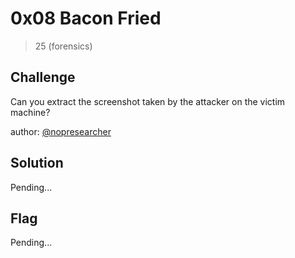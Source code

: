 # 0x08 Bacon Fried
> 25 (forensics)

## Challenge

Can you extract the screenshot taken by the attacker on the victim machine?

author: [@nopresearcher](https://twitter.com/nopresearcher)

## Solution

Pending...

## Flag

Pending...
